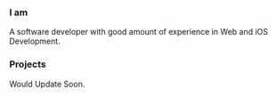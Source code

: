 

### I am

A software developer with good amount of experience in Web and iOS Development.

### Projects

Would Update Soon.



  